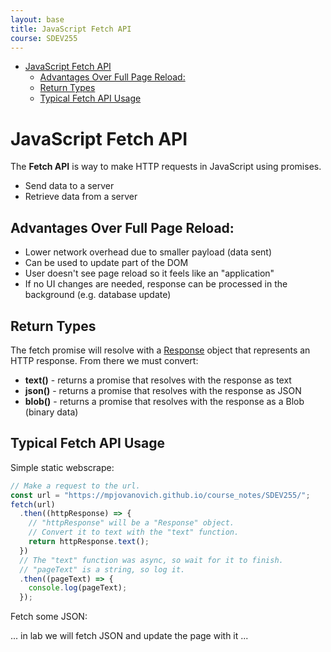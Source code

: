 ```yaml
---
layout: base
title: JavaScript Fetch API
course: SDEV255
---
```


- [JavaScript Fetch API](#javascript-fetch-api)
  - [Advantages Over Full Page Reload:](#advantages-over-full-page-reload)
  - [Return Types](#return-types)
  - [Typical Fetch API Usage](#typical-fetch-api-usage)

# JavaScript Fetch API

The **Fetch API** is way to make HTTP requests in JavaScript using promises.

- Send data to a server
- Retrieve data from a server

## Advantages Over Full Page Reload:

- Lower network overhead due to smaller payload (data sent)
- Can be used to update part of the DOM
- User doesn't see page reload so it feels like an "application"
- If no UI changes are needed, response can be processed in the background (e.g. database update)

## Return Types

The fetch promise will resolve with a [Response](https://developer.mozilla.org/en-US/docs/Web/API/Response) object that represents an HTTP response. From there we must convert:

- **text()** - returns a promise that resolves with the response as text
- **json()** - returns a promise that resolves with the response as JSON
- **blob()** - returns a promise that resolves with the response as a Blob (binary data)

## Typical Fetch API Usage

Simple static webscrape:

```javascript
// Make a request to the url.
const url = "https://mpjovanovich.github.io/course_notes/SDEV255/";
fetch(url)
  .then((httpResponse) => {
    // "httpResponse" will be a "Response" object.
    // Convert it to text with the "text" function.
    return httpResponse.text();
  })
  // The "text" function was async, so wait for it to finish.
  // "pageText" is a string, so log it.
  .then((pageText) => {
    console.log(pageText);
  });
```

Fetch some JSON:

... in lab we will fetch JSON and update the page with it ...
